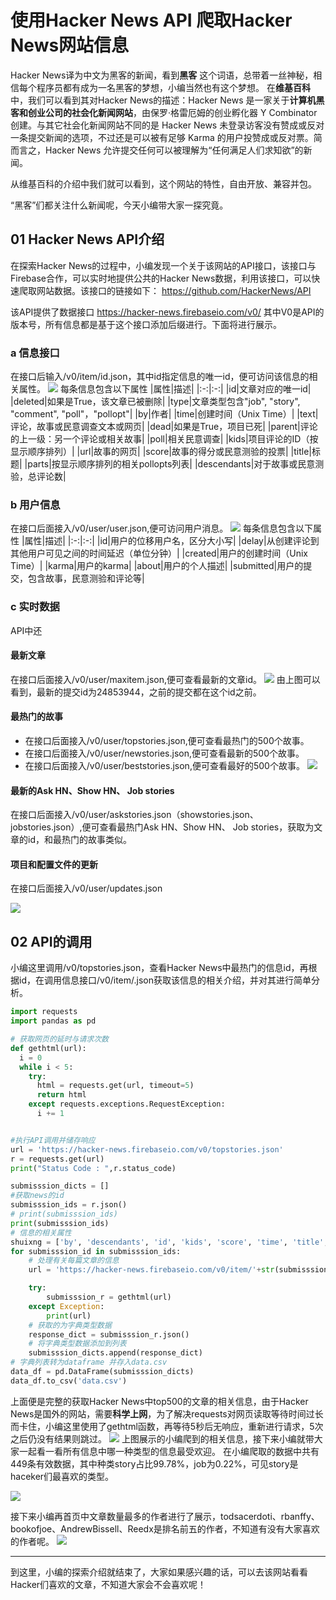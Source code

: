 #  使用Hacker News API 爬取Hacker News网站信息
Hacker News译为中文为黑客的新闻，看到**黑客** 这个词语，总带着一丝神秘，相信每个程序员都有成为一名黑客的梦想，小编当然也有这个梦想。
在**维基百科**中，我们可以看到其对Hacker News的描述：Hacker News 是一家关于**计算机黑客和创业公司的社会化新闻网站**，由保罗·格雷厄姆的创业孵化器 Y Combinator 创建。与其它社会化新闻网站不同的是 Hacker News 未登录访客没有赞成或反对一条提交新闻的选项，不过还是可以被有足够 Karma 的用户投赞成或反对票。简而言之，Hacker News 允许提交任何可以被理解为“任何满足人们求知欲”的新闻。

从维基百科的介绍中我们就可以看到，这个网站的特性，自由开放、兼容并包。

“黑客”们都关注什么新闻呢，今天小编带大家一探究竟。

## 01 Hacker News API介绍
在探索Hacker News的过程中，小编发现一个关于该网站的API接口，该接口与Firebase合作，可以实时地提供公共的Hacker News数据，利用该接口，可以快速爬取网站数据。该接口的链接如下：
https://github.com/HackerNews/API


该API提供了数据接口
https://hacker-news.firebaseio.com/v0/
其中V0是API的版本号，所有信息都是基于这个接口添加后缀进行。下面将进行展示。

### a 信息接口
在接口后输入/v0/item/id.json，其中id指定信息的唯一id，便可访问该信息的相关属性。
![](pic/item.png)
每条信息包含以下属性
|属性|描述|
|:-:|:-:|
|id|文章对应的唯一id|
|deleted|如果是True，该文章已被删除|
|type|文章类型包含"job", "story", "comment", "poll"，"pollopt"|
|by|作者|
|time|创建时间（Unix Time）|
|text|评论，故事或民意调查文本或网页|
|dead|如果是True，项目已死|
|parent|评论的上一级：另一个评论或相关故事|
|poll|相关民意调查|
|kids|项目评论的ID（按显示顺序排列）|
|url|故事的网页|
|score|故事的得分或民意测验的投票|
|title|标题|
|parts|按显示顺序排列的相关pollopts列表|
|descendants|对于故事或民意测验，总评论数|



### b 用户信息
在接口后面接入/v0/user/user.json,便可访问用户消息。
![](pic/user.png)
每条信息包含以下属性
|属性|描述|
|:-:|:-:|
|id|用户的位移用户名，区分大小写|
|delay|从创建评论到其他用户可见之间的时间延迟（单位分钟）|
|created|用户的创建时间（Unix Time）|
|karma|用户的karma|
|about|用户的个人描述|
|submitted|用户的提交，包含故事，民意测验和评论等|



### c 实时数据
API中还


#### 最新文章
在接口后面接入/v0/user/maxitem.json,便可查看最新的文章id。
![](pic/max_item.png)
由上图可以看到，最新的提交id为24853944，之前的提交都在这个id之前。
#### 最热门的故事
- 在接口后面接入/v0/user/topstories.json,便可查看最热门的500个故事。
- 在接口后面接入/v0/user/newstories.json,便可查看最新的500个故事。
- 在接口后面接入/v0/user/beststories.json,便可查看最好的500个故事。
![](pic/topstories.png)


#### 最新的Ask HN、Show HN、 Job stories
在接口后面接入/v0/user/askstories.json（showstories.json、jobstories.json）,便可查看最热门Ask HN、Show HN、 Job stories，获取为文章的id，和最热门的故事类似。

#### 项目和配置文件的更新
在接口后面接入/v0/user/updates.json

![](pic/updates.png)

## 02 API的调用
小编这里调用/v0/topstories.json，查看Hacker News中最热门的信息id，再根据id，在调用信息接口/v0/item/<id>.json获取该信息的相关介绍，并对其进行简单分析。
```python
import requests
import pandas as pd

# 获取网页的延时与请求次数
def gethtml(url):
  i = 0
  while i < 5:
    try:
      html = requests.get(url, timeout=5)
      return html
    except requests.exceptions.RequestException:
      i += 1


#执行API调用并储存响应
url = 'https://hacker-news.firebaseio.com/v0/topstories.json'
r = requests.get(url)
print("Status Code : ",r.status_code)

submisssion_dicts = []
#获取news的id
submisssion_ids = r.json()
# print(submisssion_ids)
print(submisssion_ids)
# 信息的相关属性
shuixng = ['by', 'descendants', 'id', 'kids', 'score', 'time', 'title', 'type', 'url']
for submisssion_id in submisssion_ids:
    # 处理有关每篇文章的信息
    url = 'https://hacker-news.firebaseio.com/v0/item/'+str(submisssion_id)+'.json'

    try:
        submisssion_r = gethtml(url)
    except Exception:
        print(url)
    # 获取的为字典类型数据
    response_dict = submisssion_r.json()
    # 将字典类型数据添加到列表
    submisssion_dicts.append(response_dict)
# 字典列表转为dataframe 并存入data.csv
data_df = pd.DataFrame(submisssion_dicts)
data_df.to_csv('data.csv')
```
上面便是完整的获取Hacker News中top500的文章的相关信息，由于Hacker News是国外的网站，需要**科学上网**，为了解决requests对网页读取等待时间过长而卡住，小编这里使用了gethtml函数，再等待5秒后无响应，重新进行请求，5次之后仍没有结果则跳过。
![](pic/xinxi.png)
上图展示的小编爬到的相关信息，接下来小编就带大家一起看一看所有信息中哪一种类型的信息最受欢迎。
在小编爬取的数据中共有449条有效数据，其中种类story占比99.78%，job为0.22%，可见story是haceker们最喜欢的类型。

![](pic/type.png)

接下来小编再首页中文章数量最多的作者进行了展示，todsacerdoti、rbanffy、bookofjoe、AndrewBissell、Reedx是排名前五的作者，不知道有没有大家喜欢的作者呢。
![](pic/by.png)

***
到这里，小编的探索介绍就结束了，大家如果感兴趣的话，可以去该网站看看Hacker们喜欢的文章，不知道大家会不会喜欢呢！